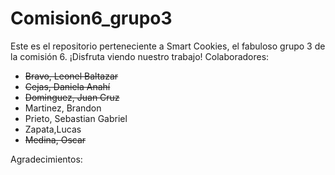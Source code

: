 # Comision6_grupo3
Este es el repositorio perteneciente a Smart Cookies, el fabuloso grupo 3 de la comisión 6. ¡Disfruta viendo nuestro trabajo!
Colaboradores:

- ~~Bravo, Leonel Baltazar~~
- ~~Cejas, Daniela Anahí~~
- ~~Dominguez, Juan Cruz~~
- Martinez, Brandon
- Prieto, Sebastian Gabriel
- Zapata,Lucas
- ~~Medina, Oscar~~

Agradecimientos:

